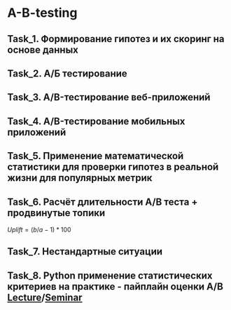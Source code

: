 # A-B-testing

## Task_1. Формирование гипотез и их скоринг на основе данных
## Task_2. А/Б тестирование
## Task_3. A/B-тестирование веб-приложений
## Task_4. A/B-тестирование мобильных приложений
## Task_5. Применение математической статистики для проверки гипотез в реальной жизни для популярных метрик
## Task_6. Расчёт длительности А/B теста + продвинутые топики
$Uplift = (b/a-1)*100$
## Task_7. Нестандартные ситуации
## Task_8. Python применение статистических критериев на практике - пайплайн оценки A/B [Lecture](/Python_A_B_test_применение_статистических_критериев_на_практике_пайплайн_оценки_A_B.ipynb)/[Seminar](./Python_A_B_test_(sem)_применение_статистических_критериев_на_практике_пайплайн_оценки_A_B.ipynb)